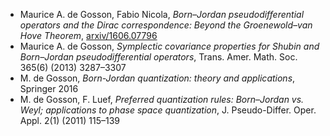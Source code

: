* Maurice A. de Gosson, Fabio Nicola, _Born–Jordan pseudodifferential operators and the
Dirac correspondence: Beyond the Groenewold–van Hove Theorem_, [arxiv/1606.07796](http://arxiv.org/abs/1606.07796)
* Maurice A. de Gosson, _Symplectic covariance properties for Shubin and Born–Jordan pseudodifferential operators_, Trans. Amer. Math. Soc. 365(6) (2013) 3287–3307
* M. de Gosson, _Born-Jordan quantization: theory and applications_, Springer 2016
* M. de Gosson, F. Luef, _Preferred quantization rules: Born–Jordan vs. Weyl; applications to phase space quantization_, J. Pseudo-Differ. Oper. Appl. 2(1) (2011) 115–139
